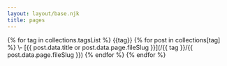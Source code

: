 ```yaml
---
layout: layout/base.njk
title: pages
---
```

<div class="pages-article">
{% for tag in collections.tagsList %}
  {{tag}}
  {% for post in collections[tag] %}
 \- [{{ post.data.title or post.data.page.fileSlug }}](/{{ tag }}/{{ post.data.page.fileSlug }})
  {% endfor %}
{% endfor %}
</div>